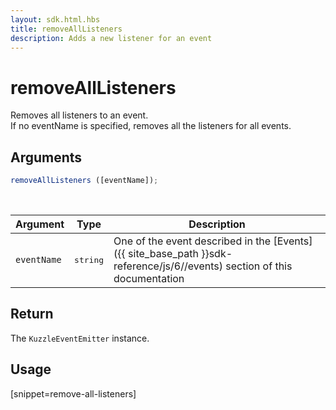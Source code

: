 ```yaml
---
layout: sdk.html.hbs
title: removeAllListeners
description: Adds a new listener for an event
---
```


# removeAllListeners

Removes all listeners to an event.  
If no eventName is specified, removes all the listeners for all events.

## Arguments

```js
removeAllListeners ([eventName]);
```

<br/>

| Argument   | Type     | Description      |
| ---------- | -------- | -------- |
| `eventName`    | <pre>string</pre> | One of the event described in the [Events]({{ site_base_path }}sdk-reference/js/6//events) section of this documentation |

## Return

The `KuzzleEventEmitter` instance.

## Usage

[snippet=remove-all-listeners]
